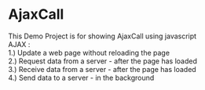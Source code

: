 # AjaxCall

This Demo Project is for showing AjaxCall using javascript<br>
AJAX :<br>
1.) Update a web page without reloading the page<br>
2.) Request data from a server - after the page has loaded<br>
3.) Receive data from a server - after the page has loaded<br>
4.) Send data to a server - in the background<br>
